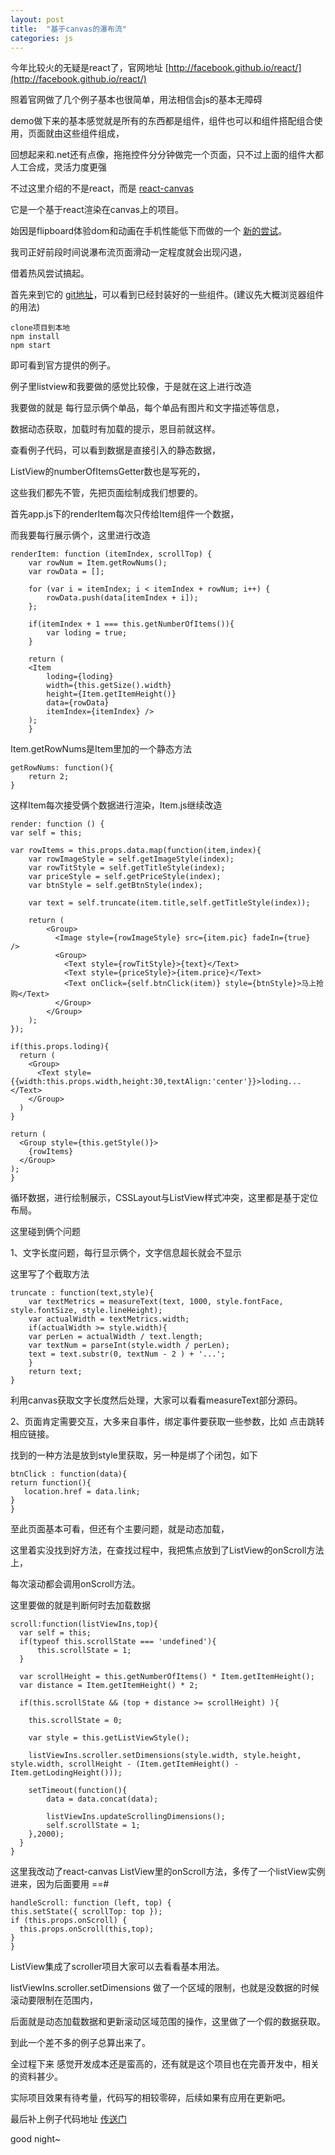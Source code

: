 ```yaml
---
layout: post
title:  "基于canvas的瀑布流"
categories: js
---
```


今年比较火的无疑是react了，官网地址 [http://facebook.github.io/react/](http://facebook.github.io/react/)

照着官网做了几个例子基本也很简单，用法相信会js的基本无障碍

demo做下来的基本感觉就是所有的东西都是组件，组件也可以和组件搭配组合使用，页面就由这些组件组成，

回想起来和.net还有点像，拖拖控件分分钟做完一个页面，只不过上面的组件大都人工合成，灵活力度更强

不过这里介绍的不是react，而是 [react-canvas](https://github.com/Flipboard/react-canvas)

它是一个基于react渲染在canvas上的项目。

始因是flipboard体验dom和动画在手机性能低下而做的一个 [新的尝试](http://engineering.flipboard.com/2015/02/mobile-web/)。

我司正好前段时间说瀑布流页面滑动一定程度就会出现闪退，

借着热风尝试搞起。

首先来到它的 [git地址](https://github.com/Flipboard/react-canvas)，可以看到已经封装好的一些组件。(建议先大概浏览器组件的用法)

	clone项目到本地
	npm install
	npm start


即可看到官方提供的例子。

例子里listview和我要做的感觉比较像，于是就在这上进行改造

我要做的就是 每行显示俩个单品，每个单品有图片和文字描述等信息，

数据动态获取，加载时有加载的提示，恩目前就这样。

查看例子代码，可以看到数据是直接引入的静态数据，

ListView的numberOfItemsGetter数也是写死的，

这些我们都先不管，先把页面绘制成我们想要的。

首先app.js下的renderItem每次只传给Item组件一个数据，

而我要每行展示俩个，这里进行改造

	renderItem: function (itemIndex, scrollTop) {
    	var rowNum = Item.getRowNums();
    	var rowData = [];

    	for (var i = itemIndex; i < itemIndex + rowNum; i++) {
        	rowData.push(data[itemIndex + i]);
   	 	};

    	if(itemIndex + 1 === this.getNumberOfItems()){
        	var loding = true;
    	}

    	return (
      	<Item
        	loding={loding}
        	width={this.getSize().width}
        	height={Item.getItemHeight()}
        	data={rowData}
        	itemIndex={itemIndex} />
    	);
    	}

Item.getRowNums是Item里加的一个静态方法

	getRowNums: function(){
  		return 2; 
	}

这样Item每次接受俩个数据进行渲染，Item.js继续改造

	render: function () {
    var self = this;

    var rowItems = this.props.data.map(function(item,index){
        var rowImageStyle = self.getImageStyle(index);
        var rowTitStyle = self.getTitleStyle(index);
        var priceStyle = self.getPriceStyle(index);
        var btnStyle = self.getBtnStyle(index);

        var text = self.truncate(item.title,self.getTitleStyle(index));

        return (
            <Group>
              <Image style={rowImageStyle} src={item.pic} fadeIn={true}  />
              <Group>
                <Text style={rowTitStyle}>{text}</Text>
                <Text style={priceStyle}>{item.price}</Text>
                <Text onClick={self.btnClick(item)} style={btnStyle}>马上抢购</Text>
              </Group>
            </Group>
        );
    });

    if(this.props.loding){
      return (
        <Group>
          <Text style={{width:this.props.width,height:30,textAlign:'center'}}>loding...</Text>
        </Group>
      )
    }

    return (
      <Group style={this.getStyle()}>
        {rowItems}
      </Group>
    );
  	}

循环数据，进行绘制展示，CSSLayout与ListView样式冲突，这里都是基于定位布局。

这里碰到俩个问题

1、文字长度问题，每行显示俩个，文字信息超长就会不显示

这里写了个截取方法

	truncate : function(text,style){
    	var textMetrics = measureText(text, 1000, style.fontFace, style.fontSize, style.lineHeight);
    	var actualWidth = textMetrics.width;
    	if(actualWidth >= style.width){
      	var perLen = actualWidth / text.length;
      	var textNum = parseInt(style.width / perLen);
      	text = text.substr(0, textNum - 2 ) + '...';
    	}
    	return text;
  	}
  
利用canvas获取文字长度然后处理，大家可以看看measureText部分源码。

2、页面肯定需要交互，大多来自事件，绑定事件要获取一些参数，比如 点击跳转相应链接。

找到的一种方法是放到style里获取，另一种是绑了个闭包，如下
	
	btnClick : function(data){
    return function(){
       location.href = data.link;
    }
  	}
  
至此页面基本可看，但还有个主要问题，就是动态加载，

这里着实没找到好方法，在查找过程中，我把焦点放到了ListView的onScroll方法上，

每次滚动都会调用onScroll方法。

这里要做的就是判断何时去加载数据

	scroll:function(listViewIns,top){
      var self = this;
      if(typeof this.scrollState === 'undefined'){
          this.scrollState = 1;
      }

      var scrollHeight = this.getNumberOfItems() * Item.getItemHeight();
      var distance = Item.getItemHeight() * 2;

      if(this.scrollState && (top + distance >= scrollHeight) ){

        this.scrollState = 0;

        var style = this.getListViewStyle();

        listViewIns.scroller.setDimensions(style.width, style.height, style.width, scrollHeight - (Item.getItemHeight() - Item.getLodingHeight()));

        setTimeout(function(){
            data = data.concat(data);
            
            listViewIns.updateScrollingDimensions();
            self.scrollState = 1;
        },2000);
      }
  	}
  	

这里我改动了react-canvas ListView里的onScroll方法，多传了一个listView实例进来，因为后面要用 ==#

	handleScroll: function (left, top) {
    this.setState({ scrollTop: top });
    if (this.props.onScroll) {
      this.props.onScroll(this,top);
    }
  	}

ListView集成了scroller项目大家可以去看看基本用法。

listViewIns.scroller.setDimensions 做了一个区域的限制，也就是没数据的时候滚动要限制在范围内，

后面就是动态加载数据和更新滚动区域范围的操作，这里做了一个假的数据获取。

到此一个差不多的例子总算出来了。

全过程下来 感觉开发成本还是蛮高的，还有就是这个项目也在完善开发中，相关的资料甚少。

实际项目效果有待考量，代码写的相较零碎，后续如果有应用在更新吧。


最后补上例子代码地址 [传送门](https://github.com/ygm125/react-canvas/tree/master/examples/waterfall)


good night~




